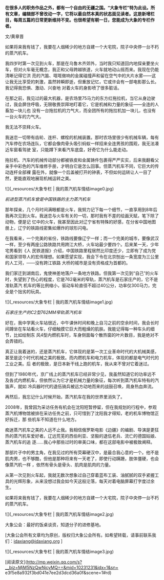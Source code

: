 **在很多人的职务作品之外，都有一个自由的无疆之国。“大象专栏”特为此设。所有文章，编辑部不曾改动一字，它将以最自然本真的状态面见读者。这是新增栏目，每周五篇的日常更新维持不变。也很希望有朝一日，您能成为大象的专栏作者。**

  

文/黄章晋

    

如果将来我有钱了，我要在人烟稀少的地方自建一个大宅院，院子中央停一台不朽的蒸汽机车。

  

我四岁时第一次见到火车，那是在乌鲁木齐郊外，当时我只知道回内地探亲要坐火车，但对火车毫无概念，我正和父母跨越铁道，火车就地动山摇而来。我现在仍能清晰记得它洪
亮的汽笛、哐哐做响的金属碰撞声和留在空气中的大片水雾——这让我无比享受的刺激，虽然转瞬即逝，但重放记忆，它或许会有一部电影那么长。我记得我恐惧、激动、兴奋地
对着火车的身影喷了很多脏话。

  

在那之前，我见过的最大机器，是农场里75马力的东方红拖拉机，当它从身边驶过，我会屏住呼吸，无限敬畏崇拜地盯着它，它是机械和力量的象征——全连的人畜加一块儿也
没有一台拖拉机的力气大，而全团所有的拖拉机加一块儿，也没有一台火车的力气大。

  

我无法不崇拜火车。

  

我迷恋一切带有齿轮、连杆、螺栓的机械装置。那时农场里很少有机械车辆，每有汽车停在农场连队，它都会像肉骨头吸引蚂蚁一样招来全连男孩的围观，我无法凑近车窗看驾驶
室，只能蹲下来看汽车底盘，好奇它为什么能走动。

  

拖拉机、汽车的机械传动部分都被铁皮和金属铸件包裹得严严实实，后来我翻看父亲手中彩色的汽车维修手册，才明白它是怎么回事。但蒸汽机车不同，它巨大的传动连杆全部裸
露在外，就像一个后盖被打开的钟表，不但如何运转让人一目了然，更能直观地展现机械运转之美。

![](_resources/大象专栏 | 我的蒸汽机车情结image0.jpg)

_前进型蒸汽机车曾是中国铁路的主力蒸汽机车_

    

那年探亲，几个月时间满眼都是火车，我努力记下每一个细节，一直享用到8年后我再次见到火车。我迷恋与火车有关的一切，那时我有不差的绘画天赋，笔下除了动物，便是记
忆中的火车，我甚至因此对辽宁省有特殊的好感，在分省中国地图册上，辽宁的铁路线密集如爆炸的球形闪电。

  

在我看来，一个完美的省份，铁路线要像辽宁一样；而一个完美的城市，要像武汉一样，至少有两座公路铁路共用跨江大桥，火车站最少要四个。后来某一天，少年宅男看到《人
民铁道报》介绍，中国铁路里程居然比印度还少，立即有了成为党和国家领导人的宏伟理想。如果愿望实现，我会下令在北京刨出一条宽度为三公里的人工河，——没有跨江铁路
大桥的城市是没有资格成为首都的。

  

我们家迁到湖南后，鬼使神差地落户一条地方铁路。但我第一次见到“自己”的火车时，失望到了伤心的程度，它是762毫米的窄轨，蒸汽机车是石家庄产的，它不是准轨蒸汽
机车的等比例缩小，驱动车轮直径不超过40公分，功率仅300马力，完全是个拙劣的玩具。

![](_resources/大象专栏 | 我的蒸汽机车情结image1.jpg)

_石家庄生产的C2型762MM窄轨蒸汽机车_

  

好在，我中学离火车站很近，中午课休时间和晚上自习之前的空余时间，我会长时间蹲坐在车站看火车，仔细触摸它巨大而粗燥的肌肤。我能记得每一种车头的细节，比如绘制东
风4型内燃机车时，车身侧面每个散热窗的叶片数目，我是绝对不会弄错的。

  

真正让我着迷的，还是蒸汽机车，它体现的是第一次工业革命时代的大机械美感，甚至是这个时代机械之美的极致。而内燃机车和电力机车，体现的都是电气时代的工业之美。后
者的极致，是日本新干线上跑的机车，我从来不曾对它着迷过。

  

但到了1980年代，京广线上的蒸汽机车已经非常少见，我虽然知道它的功率远不及各式内燃机车，但依然认为它才是机械力量的象征，每次听到蒸汽机车特有的汽笛声，就如
冷兵器时代的退伍骑兵被远方动地而来的战鼓召唤，周身热血奔流。

  

再然后，我忘记什么时候开始，蒸汽机车在我的世界里消失了。

  

2008年，我曾因为采访任务有机会在沈阳短暂停留，但在我规划的行程中，参观蒸汽机博物馆被排在采访任务之前，只可惜到了沈阳我才得知，老的机车博物馆正好拆迁，那
些机车不知道在什么地方。

  

痴迷蒸汽机车之美的人远不止我。我相信俄罗斯电影《边疆》的编剧、导演是更狂热的蒸汽机车爱好者。辽远荒芜的西伯利亚、坚毅的退伍老兵、流亡的德国姑娘、蒸汽机车的追
逐……我心中那些过时的审美口味，都在这部电影中被极致阐释。

  

那部片子中的男主角，在我见过的所有荧幕硬汉中，是最合我心意的一个。他不是肌肉男，也不够酷，但他是那种将来有一天老了，即使行动蹒跚，肢体僵硬，也会像蒸汽机一样
，依然有骨头是骨头、肌肉是肌肉的力量。

  

从第一次见到火车起，我就无数次想象过自己穿着蓝布工装、油腻腻的双手紧握工具的光辉形象，从来没想过我会如今天这般沦落，每天对着电脑屏幕打字度过余生。

  

如果将来我有钱了，我要在人烟稀少的地方自建一个大宅院，院子中央停一台不朽的蒸汽机车。

  

![](_resources/大象专栏 | 我的蒸汽机车情结image2.jpg)  

  

大象公会：最好的饭桌谈资，知道分子的进修基地。

[大象公会所有文章均为原创，版权归大象公会所有。如希望转载，请事前联系我们：idaxiang@idaxiang.org ]

![](_resources/大象专栏 | 我的蒸汽机车情结image3.jpg)

[阅读原文](http://mp.weixin.qq.com/s?__biz=MjM5NzQwNjcyMQ==&mid=10231231&idx=1&sn=
e3f5e8a932f3bd041e7ee2d3dcd36a0f&scene=1#rd)

